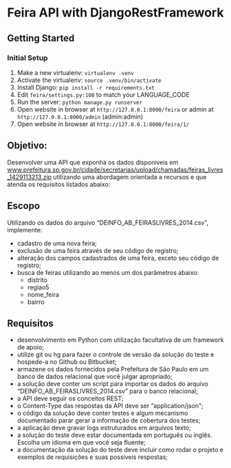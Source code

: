 Feira API with DjangoRestFramework
=================================

Getting Started
---------------

### Initial Setup ###
1. Make a new virtualenv: ``virtualenv .venv``
2. Activate the virtualenv: ``source .venv/bin/activate``
3. Install Django: ``pip install -r requirements.txt``
4. Edit ``feira/settings.py:108`` to match your LANGUAGE_CODE 
5. Run the server: ``python manage.py runserver``
6. Open website in browser at ``http://127.0.0.1:8000/feira`` or admin at ``http://127.0.0.1:8000/admin`` (admin:admin)
7. Open website in browser at ``http://127.0.0.1:8000/feira/1/`` 


Objetivo:
--------- 
Desenvolver uma API que exponha os dados disponiveis em
www.prefeitura.sp.gov.br/cidade/secretarias/upload/chamadas/feiras_livres_1429113213.zip
utilizando uma abordagem orientada a recursos e que atenda os requisitos listados abaixo:

Escopo
------
Utilizando os dados do arquivo “DEINFO_AB_FEIRASLIVRES_2014.csv”,
implemente: 

*  cadastro de uma nova feira; 
*  exclusão de uma feira através de seu código de registro;
*  alteração dos campos cadastrados de uma feira, exceto seu código de registro; 
*  busca de feiras utilizando ao menos um dos parâmetros abaixo: 
    * distrito
    * regiao5
    * nome_feira 
    * bairro 

Requisitos
----------
 
* desenvolvimento em Python com utilização facultativa de um framework de apoio;
* utilize git ou hg para fazer o controle de versão da solução do teste e hospede-a no Github ou Bitbucket; 
* armazene os dados fornecidos pela Prefeitura de São Paulo em um banco de dados relacional que você julgar apropriado; 
* a solução deve conter um script para importar os dados do arquivo “DEINFO_AB_FEIRASLIVRES_2014.csv” para o banco relacional;
* a API deve seguir os conceitos REST;
* o Content-Type das respostas da API deve ser “application/json";
* o código da solução deve conter testes e algum mecanismo documentado parar gerar a informação de cobertura dos testes; 
* a aplicação deve gravar logs estruturados em arquivos texto; 
* a solução do teste deve estar documentada em português ou inglês. Escolha um idioma em que você seja fluente; 
* a documentação da solução do teste deve incluir como rodar o projeto e exemplos de requisições e suas possíveis respostas;